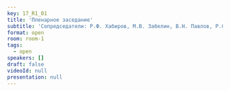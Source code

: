 ```yaml
---
key: 17_R1_01
title: 'Пленарное заседание'
subtitle: 'Сопредседатели: Р.Ф. Хабиров, М.В. Забелин, В.Н. Павлов, Р.С. Козлов, Л. Фань, А.Ш. Иноятов'
format: open
room: room-1
tags:
  - open
speakers: []
draft: false
videoId: null
presentation: null
---
```

